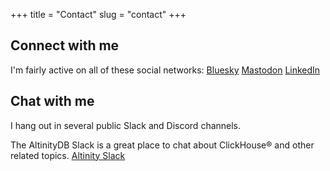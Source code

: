 +++
title = "Contact"
slug = "contact"
+++

## Connect with me
I'm fairly active on all of these social networks: 
[Bluesky](https://bsky.app/profile/joshleecreates.bsky.social)
[Mastodon](https://hachyderm.io/@joshleecreates)
[LinkedIn](https://linkedin.com/in/joshuamlee)

## Chat with me
I hang out in several public Slack and Discord channels. 

The AltinityDB Slack is a great place to chat about ClickHouse® and other related topics.
[Altinity Slack](https://altinity.com/slack)
